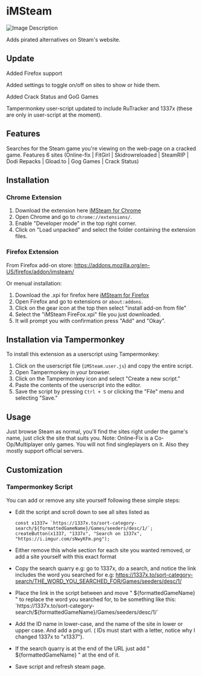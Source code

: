 # iMSteam

![Image Description](https://i.imgur.com/Xgdg11U.png)

Adds pirated alternatives on Steam's website. 

## Update
Added Firefox support

Added settings to toggle on/off on sites to show or hide them.

Added Crack Status and GoG Games

Tampermonkey user-script updated to include RuTracker and 1337x (these are only in user-script at the moment).

## Features
Searches for the Steam game you're viewing on the web-page on a cracked game. 
Features 6 sites 
(Online-fix | FitGirl | Skidrowreloaded | SteamRIP | Dodi Repacks | Gload.to | Gog Games | Crack Status)

## Installation
### Chrome Extension
1. Download the extension here [iMSteam for Chrome](https://github.com/iMAboud/iMSteam/raw/main/iMSteam%20Chrome%20V1.4.rar) 
2. Open Chrome and go to `chrome://extensions/`.
3. Enable "Developer mode" in the top right corner.
4. Click on "Load unpacked" and select the folder containing the extension files.

### Firefox Extension
From Firefox add-on store: https://addons.mozilla.org/en-US/firefox/addon/imsteam/

Or menual installation:
1. Download the .xpi for firefox here [iMSteam for Firefox](https://github.com/iMAboud/iMSteam/raw/main/iMSteam%20FireFox.xpi)
2. Open Firefox and go to extensions or `about:addons`.
3. Click on the gear icon at the top then select "install add-on from file"
4. Select the "iMSteam FireFox.xpi" file you just downloaded.
5. It will prompt you with confirmation press "Add" and "Okay".

## Installation via Tampermonkey 

To install this extension as a userscript using Tampermonkey:

1. Click on the userscript file (`iMSteam.user.js`) and copy the entire script.
2. Open Tampermonkey in your browser.
3. Click on the Tampermonkey icon and select "Create a new script."
4. Paste the contents of the userscript into the editor.
5. Save the script by pressing `Ctrl + S` or clicking the "File" menu and selecting "Save."


## Usage

Just browse Steam as normal, you'll find the sites right under the game's name, just click the site that suits you. 
Note: Online-Fix is a Co-Op/Multiplayer only games. You will not find singleplayers on it. Also they mostly support official servers. 

## Customization

### Tampermonkey Script
You can add or remove any site yourself following these simple steps:
- Edit the script and scroll down to see all sites listed as

      const x1337= `https://1337x.to/sort-category-search/${formattedGameName}/Games/seeders/desc/1/`;
      createButton(x1337, "1337x", "Search on 1337x", "https://i.imgur.com/sNwyKFm.png");
    

- Either remove this whole section for each site you wanted removed, or add a site yourself with this exact format

- Copy the search quarry e.g: go to 1337x, do a search, and notice the link includes the word you searched for e.g: https://1337x.to/sort-category-search/THE_WORD_YOU_SEARCHED_FOR/Games/seeders/desc/1/

- Place the link in the script between and move " ${formattedGameName} " to replace the word you searched for, to be something like this: `https://1337x.to/sort-category-search/${formattedGameName}/Games/seeders/desc/1/`

- Add the ID name in lower-case, and the name of the site in lower or upper case. And add a png url. 
 ( IDs must start with a letter, notice why I changed 1337x to "x1337").

- If the search quarry is at the end of the URL just add " ${formattedGameName} " at the end of it.
  
- Save script and refresh steam page. 
